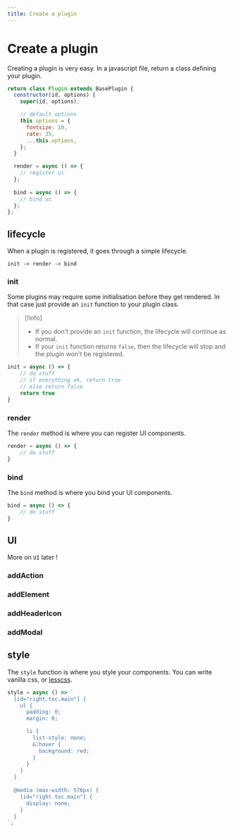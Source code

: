 ```yaml
---
title: Create a plugin
---
```

# Create a plugin

Creating a plugin is very easy. In a javascript file, return a class defining your plugin.

```js
return class Plugin extends BasePlugin {
  constructor(id, options) {
    super(id, options);

	// default options
    this.options = {
      fontsize: 10,
      rate: 35,
      ...this.options,
    };
  }

  render = async () => {
    // register ui
  };
  
  bind = async () => {
    // bind ui
  };
};
```

## lifecycle

When a plugin is registered, it goes through a simple lifecycle.

```
init -> render -> bind
```


### init

Some plugins may require some initialisation before they get rendered. In that case just provide an `init` function to your plugin class.

> [!info]
> - If you don't provide an `init` function, the lifecycle will continue as normal.
> - If your `init` function returns `false`, then the lifecycle will stop and the plugin won't be registered.

```js
init = async () => {
	// do stuff
	// if everything ok, return true
	// else return false
	return true
}
```


### render

The `render` method is where you can register UI components.

```js
render = async () => {
	// do stuff
}
```


### bind

The `bind` method is where you bind your UI components.

```js
bind = async () => {
	// do stuff
}
```


## UI

More on `UI` later !

### addAction

### addElement

### addHeaderIcon

### addModal


## style

The `style` function is where you style your components. You can write vanilla css, or [lesscss](https://lesscss.org/).

```js
style = async () => `
  [id="right.toc.main"] {
    ul {
      padding: 0;
      margin: 0;

      li {
        list-style: none;
        &:hover {
          background: red;
        }
      }
    }
  }
 
  @media (max-width: 576px) {
    [id="right.toc.main"] {
      display: none;
    }
  }
`;
```